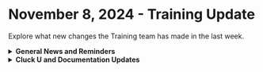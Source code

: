 # November 8, 2024 - Training Update

Explore what new changes the Training team has made in the last week.

<details>

<summary><strong>General News and Reminders</strong></summary>

* **SHOUT OUTS** **TO:**
  * Aston, Jonathan, Jimmy, and Jacques for passing the Foundations Certification.
    * Take the [foundations-certification.md](../../../cluck-university/rewst-foundations/foundations-certification.md "mention") Exam, and collect your prestigious **Certified Rewster** badge in Discord.&#x20;
    * You also get access to a super secret Discord channel.
  * Andrew, Eaven, Chad, Arbyn, Cody, Robert, and Jimmy for passing the Clean Automation Certification.
    * Take the new [clean-automation-certification.md](../../../cluck-university/clean-automation/clean-automation-certification.md "mention") exam!
* **Rewst Foundations Bootcamp: Dec 2 - Dec 3:**
  * Sign up: [https://calendly.com/cluck-u/](https://calendly.com/cluck-u/)
    * [https://calendly.com/cluck-u/rewst-foundations-bootcamp-pt-1](https://calendly.com/cluck-u/rewst-foundations-bootcamp-pt-1)
      * Lessons 1 - 3
    * [https://calendly.com/cluck-u/rewst-foundations-bootcamp-pt-2](https://calendly.com/cluck-u/rewst-foundations-bootcamp-pt-2)
      * Lessons 4 - 7
* Join us in our [Cluck-U Discord channel](https://discord.com/channels/936789089703845988/1121465945295167588) if you have any questions, comments, or concerns!
* [Sign up for the Office Hours](https://calendly.com/cluck-u/office-hours?) to work through any questions you have during and after training! If there is something you want us to cover, Let us know!

</details>

<details>

<summary><strong>Cluck U and Documentation Updates</strong></summary>

**What's New at Cluck University?**

* Courses have been updated on docs.rewst.help! New structure and sets of pages to create a better learning experience.
  * Check it out at [rewst-foundations](../../../cluck-university/rewst-foundations/ "mention")
  * New naming convention adopted for our courses
* Check out the Cluck University Landing Page @ [go.rew.st/cluck-university](https://go.rew.st/cluck-university) for all the latest courses self-serve and live.

**The List of Reminders:**

* We'd love to get your feedback on our Training and Documentation! [Please fill out this form to let us know how we can improve](https://www.surveymonkey.com/r/rewsttrainingfeedback)!
* You can make training and documentation requests at [https://rewst.canny.io/](https://rewst.canny.io/)

**New & Updated Pages:**

* New Doc Pages
  * [xero](../../../documentation/integrations/individual-integration-documentation/accounting/xero/ "mention") Integegration Page
  * [quickbooks-online](../../../documentation/integrations/individual-integration-documentation/accounting/quickbooks-online/ "mention") Integration Page
  * [bamboohr](../../../documentation/integrations/individual-integration-documentation/hris/bamboohr/ "mention") Integration Page

- Updated Pages
  * [security-policy.md](../../../security/security-policy.md "mention") updated with latest IPs and Domains
  * Added note to [connectwise-automate-integration-setup.md](../../../documentation/integrations/individual-integration-documentation/rmm/connectwise-automate/connectwise-automate-integration-setup.md "mention") about customers not populating.
  * Added note to [datto-psa-integration-setup.md](../../../documentation/integrations/individual-integration-documentation/psa/autotask-datto-psa/datto-psa-integration-setup.md "mention") about long loading times.
  * Added note to [least-privilege-access-requirements-for-connectwise-manage-integration.md](../../../documentation/integrations/individual-integration-documentation/psa/connectwise-manage/least-privilege-access-requirements-for-connectwise-manage-integration.md "mention") about 403 Forbidden error.

</details>

